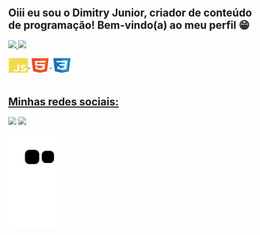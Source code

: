 ## Oiii eu sou o Dimitry Junior, criador de conteúdo de programação! Bem-vindo(a) ao meu perfil 😁

 <div>
   <a href="https://github.com/Dimitry-Voishev-Junior">
   <img height="180em" src="https://github-readme-stats.vercel.app/api?username=Dimitry-Voishev-Junior&show_icons=true&theme=radical&include_all_commits=true&count_private=true"/>
   <img height="180em" src="https://github-readme-stats.vercel.app/api/top-langs/?username=Dimitry-Voishev-Junior&layout=compact&langs_count=6&theme=radical"/>

</div>
<div style="display: inline_block"><br>
  <img align="center" alt="Js" height="30" width="40" src="https://raw.githubusercontent.com/devicons/devicon/master/icons/javascript/javascript-plain.svg">
  <img align="center" alt="HTML" height="30" width="40" src="https://raw.githubusercontent.com/devicons/devicon/master/icons/html5/html5-original.svg">
  <img align="center" alt="CSS" height="30" width="40" src="https://raw.githubusercontent.com/devicons/devicon/master/icons/css3/css3-original.svg">
</div>
 
 <br>
 
  ## Minhas redes sociais:
 
<div> 
  
  <a href="https://instagram.com/srtaroan" target="_blank"><img src="https://img.shields.io/badge/-Instagram-%23E4405F?style=for-the-badge&logo=instagram&logoColor=white" target="_blank"></a> 
  <a href = "dimitryjunior.dev@gmail.com"><img src="https://img.shields.io/badge/-Gmail-%23333?style=for-the-badge&logo=gmail&logoColor=white" target="_blank"></a>

 
  ![Snake animation](https://github.com/Dimitry-Voishev-Junior/Dimitry-Voishev-Junior/blob/output/github-contribution-grid-snake.svg)

</div>
